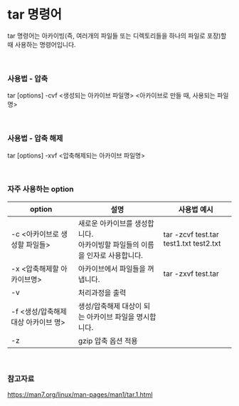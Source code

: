 # tar 명령어

tar 명령어는 아카이빙(즉, 여러개의 파일들 또는 디렉토리들을 하나의 파일로 포장)할 때 사용하는 명령어입니다.

<br>

### 사용법 - 압축

tar [options] -cvf <생성되는 아카이브 파일명> <아카이브로 만들 때, 사용되는 파일명>

<br>

### 사용법 - 압축 해제

tar [options] -xvf <압축해제되는 아카이브 파일명>

<br>

### 자주 사용하는 option

| option                              | 설명                                                         | 사용법 예시                            |
| ----------------------------------- | ------------------------------------------------------------ | -------------------------------------- |
| -c <아카이브로 생성할 파일들>       | 새로운 아카이브를 생성합니다.<br />아카이빙할 파일들의 이름을 인자로 사용합니다. | tar -zcvf test.tar test1.txt test2.txt |
| -x <압축해제할 아카이브명>          | 아카이브에서 파일들을 꺼냅니다.                              | tar -zxvf test.tar                     |
| -v                                  | 처리과정을 출력                                              |                                        |
| -f <생성/압축해제 대상 아카이브 명> | 생성/압축해제 대상이 되는 아카이브 파일을 명시합니다.        |                                        |
| -z                                  | gzip 압축 옵션 적용                                          |                                        |

<br>

### 참고자료

https://man7.org/linux/man-pages/man1/tar.1.html
